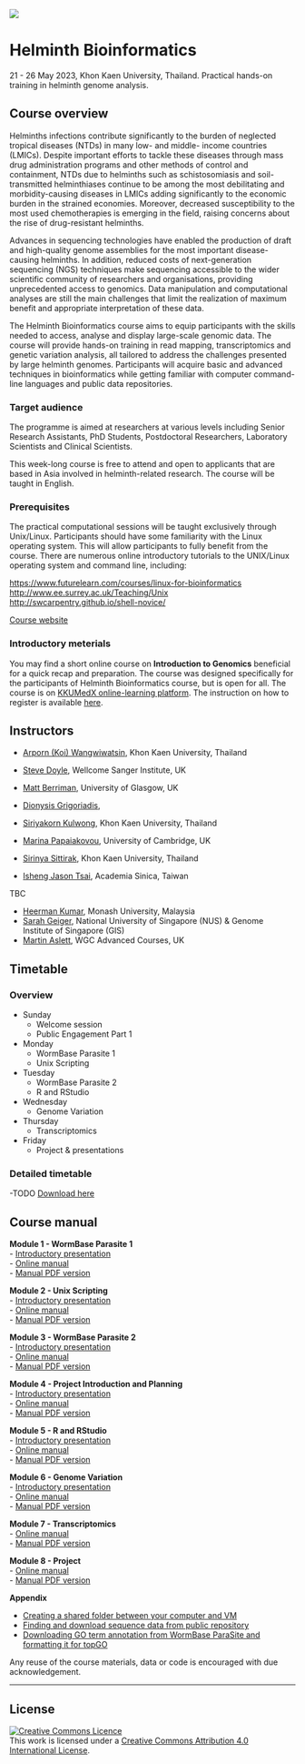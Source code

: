  ![](https://coursesandconferences.wellcomeconnectingscience.org/wp-content/themes/wcc_courses_and_conferences/dist/assets/svg/logo.svg)


# Helminth Bioinformatics 
21 - 26 May 2023, Khon Kaen University, Thailand. 
Practical hands-on training in helminth genome analysis.

## Course overview
Helminths infections contribute significantly to the burden of neglected tropical diseases (NTDs) in many low- and middle- income countries (LMICs). Despite important efforts to tackle these diseases through mass drug administration programs and other methods of control and containment, NTDs due to helminths such as schistosomiasis and soil-transmitted helminthiases continue to be among the most debilitating and morbidity-causing diseases in LMICs adding significantly to the economic burden in the strained economies. Moreover, decreased susceptibility to the most used chemotherapies is emerging in the field, raising concerns about the rise of drug-resistant helminths.

Advances in sequencing technologies have enabled the production of draft and high-quality genome assemblies for the most important disease-causing helminths. In addition, reduced costs of next-generation sequencing (NGS) techniques make sequencing accessible to the wider scientific community of researchers and organisations, providing unprecedented access to genomics. Data manipulation and computational analyses are still the main challenges that limit the realization of maximum benefit and appropriate interpretation of these data.

The Helminth Bioinformatics course aims to equip participants with the skills needed to access, analyse and display large-scale genomic data. The course will provide hands-on training in read mapping, transcriptomics and genetic variation analysis, all tailored to address the challenges presented by large helminth genomes. Participants will acquire basic and advanced techniques in bioinformatics while getting familiar with computer command-line languages and public data repositories.

### Target audience
The programme is aimed at researchers at various levels including Senior Research Assistants, PhD Students, Postdoctoral Researchers, Laboratory Scientists and Clinical Scientists.

This week-long course is free to attend and open to applicants that are based in Asia involved in helminth-related research. The course will be taught in English.

### Prerequisites
The practical computational sessions will be taught exclusively through Unix/Linux. Participants should have some familiarity with the Linux operating system. This will allow participants to fully benefit from the course. There are numerous online introductory tutorials to the UNIX/Linux operating system and command line, including:

https://www.futurelearn.com/courses/linux-for-bioinformatics
http://www.ee.surrey.ac.uk/Teaching/Unix
http://swcarpentry.github.io/shell-novice/

[Course website](https://coursesandconferences.wellcomeconnectingscience.org/event/helminth-bioinformatics-asia-20230521/)

### Introductory meterials
You may find a short online course on **Introduction to Genomics** beneficial for a quick recap and preparation. The course was designed specifically for the participants of Helminth Bioinformatics course, but is open for all. The course is on [KKUMedX online-learning platform](https://kkumedx.md.kku.ac.th/). The instruction on how to register is available [here](https://github.com/WGCAdvancedCourses/Helminths_2021/blob/main/Introductory%20materials/How%20to%20register%20for%20Intro%20to%20Genomics%20course%20on%20KKUMedX.pdf).  

## Instructors
- [Arporn (Koi) Wangwiwatsin](https://www.researchgate.net/profile/Arporn-koi-Wangwiwatsin), Khon Kaen University, Thailand
- [Steve Doyle](https://www.sanger.ac.uk/person/doyle-stephen/), Wellcome Sanger Institute, UK

- [Matt Berriman](https://www.gla.ac.uk/research/az/wcip/research/researchleaders/berrimangroup/), University of Glasgow, UK
- [Dionysis Grigoriadis](https://www.ebi.ac.uk/people/person/dionysios-grigoriadis/), 
- [Siriyakorn Kulwong](https://www.linkedin.com/in/siriyakorn-kulwong-4958a3264/), Khon Kaen University, Thailand
- [Marina Papaiakovou](https://www.vet.cam.ac.uk/staff/marina-papaiakovou), University of Cambridge, UK
- [Sirinya Sittirak](), Khon Kaen University, Thailand
- [Isheng Jason Tsai](https://www.biodiv.tw/pi.php?submitStr=20210203203919&lang=en), Academia Sinica, Taiwan



TBC
- [Heerman Kumar](https://www.researchgate.net/profile/Heerman-Kumar-Sandra-Kumar-2), Monash University, Malaysia
- [Sarah Geiger](https://www.linkedin.com/in/sarah-geiger-8b8681105/), National University of Singapore (NUS) & Genome Institute of Singapore (GIS)
- [Martin Aslett](https://coursesandconferences.wellcomeconnectingscience.org/about-us/the-team/), WGC Advanced Courses, UK


## Timetable
### Overview
- Sunday
     - Welcome session
     - Public Engagement Part 1
- Monday
     - WormBase Parasite 1
     - Unix Scripting
- Tuesday
     - WormBase Parasite 2
     - R and RStudio
- Wednesday
     - Genome Variation
- Thursday
     - Transcriptomics
- Friday
     - Project & presentations

### Detailed timetable
-TODO [Download here]()


## Course manual
**Module 1 - WormBase Parasite 1**  
     - [Introductory presentation](presentations/)  
     - [Online manual](manuals/module_1_WBP1/module_1_WBP1.md)  
     - [Manual PDF version](manuals/)  

**Module 2 - Unix Scripting**  
     - [Introductory presentation](presentations/)  
     - [Online manual](manuals/module_2_linux_scripting/module_linux_scripting.md)  
     - [Manual PDF version](manuals/)  

**Module 3 - WormBase Parasite 2**  
     - [Introductory presentation](presentations/)  
     - [Online manual](manuals/module_3_WBP2/module_3_WBP2.md)   
     - [Manual PDF version](manuals/)  

**Module 4 - Project Introduction and Planning**  
     - [Introductory presentation](presentations/)  
     - [Online manual](manuals/module_4_project_intro/module_4_project_introduction.md)  
     - [Manual PDF version](manuals/)  

**Module 5 - R and RStudio**  
     - [Introductory presentation](presentations/)  
     - [Online manual](manuals/module_5_R/module_5_R_and_Rstudio.v2.html)  
     - [Manual PDF version](manuals/)  

**Module 6 - Genome Variation**  
     - [Introductory presentation](presentations/)  
     - [Online manual](manuals/module_6_genome_variation/module_6_genome_variation.md)  
     - [Manual PDF version](manuals/)   

**Module 7 - Transcriptomics**    
     - [Online manual](manuals/module_7_transcriptomics/module_7_transcriptomics.md)  
     - [Manual PDF version](manuals/)  

**Module 8 - Project**  
     - [Online manual](manuals/module_8_project/module_8_project.md)  
     - [Manual PDF version](manuals/)

**Appendix**  
- [Creating a shared folder between your computer and VM](manuals/creating_a_shared_folder_in_VM.md)     
- [Finding and download sequence data from public repository](manuals/Sequence_data_on_public_repo.md)     
- [Downloading GO term annotation from WormBase ParaSite and formatting it for topGO](manuals/GO_ref_download_and_formatting.md)



Any reuse of the course materials, data or code is encouraged with due acknowledgement.

******
## License
<a rel="license" href="http://creativecommons.org/licenses/by/4.0/"><img alt="Creative Commons Licence" style="border-width:0" src="https://i.creativecommons.org/l/by/4.0/88x31.png" /></a><br />This work is licensed under a <a rel="license" href="http://creativecommons.org/licenses/by/4.0/">Creative Commons Attribution 4.0 International License</a>.
